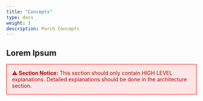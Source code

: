 ```yaml
---
title: "Concepts"
type: docs
weight: 1
description: Porch Concepts
---
```


## Lorem Ipsum

<div style="border: 1px solid red; background-color: #ffe6e6; color: #b30000; padding: 1em; margin-bottom: 1em;">
  <strong>⚠️ Section Notice:</strong> This section should only contain HIGH LEVEL explanations. Detailed explanations should be done in the architecture section.
</div>
